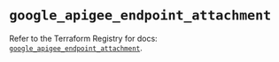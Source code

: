 # `google_apigee_endpoint_attachment`

Refer to the Terraform Registry for docs: [`google_apigee_endpoint_attachment`](https://registry.terraform.io/providers/drfaust92/google/4.16.4/docs/resources/apigee_endpoint_attachment).
